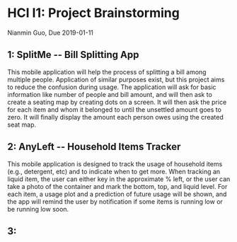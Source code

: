 # HCI I1: Project Brainstorming

Nianmin Guo, Due 2019-01-11

## 1: SplitMe -- Bill Splitting App

This mobile application will help the process of splitting a bill among multiple people. Application of similar purposes exist, but this project aims to reduce the confusion during usage. The application will ask for basic information like number of people and bill amount, and will then ask to create a seating map by creating dots on a screen. It will then ask the price for each item and whom it belonged to until the unsettled amount goes to zero. It will finally display the amount each person owes using the created seat map. 

## 2: AnyLeft -- Household Items Tracker

This mobile application is designed to track the usage of household items (e.g., detergent, etc) and to indicate when to get more. When tracking an liquid item, the user can either key in the approximate % left, or the user can take a photo of the container and mark the bottom, top, and liquid level. For each item, a usage plot and a prediction of future usage will be shown, and the app will remind the user by notification if some items is running low or be running low soon.

## 3:

